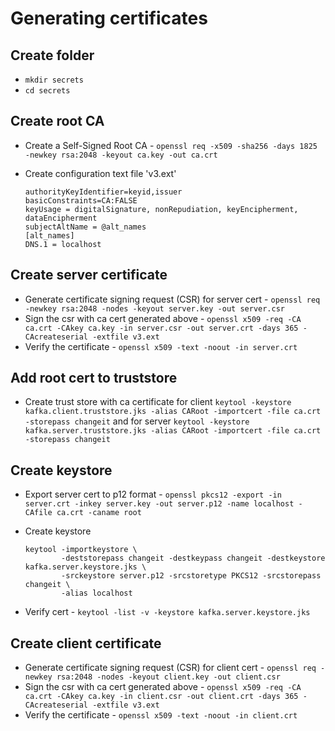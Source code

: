 # Generating certificates
## Create folder
* `mkdir secrets`
* `cd secrets`
## Create root CA
* Create a Self-Signed Root CA - `openssl req -x509 -sha256 -days 1825 -newkey rsa:2048 -keyout ca.key -out ca.crt`
* Create configuration text file 'v3.ext'
  
    ```
    authorityKeyIdentifier=keyid,issuer
    basicConstraints=CA:FALSE
    keyUsage = digitalSignature, nonRepudiation, keyEncipherment, dataEncipherment
    subjectAltName = @alt_names
    [alt_names]
    DNS.1 = localhost
    ```
## Create server certificate
* Generate certificate signing request (CSR) for server cert - `openssl req -newkey rsa:2048 -nodes -keyout server.key -out server.csr`
* Sign the csr with ca cert generated above - `openssl x509 -req -CA ca.crt -CAkey ca.key -in server.csr -out server.crt -days 365 -CAcreateserial -extfile v3.ext`
* Verify the certificate - `openssl x509 -text -noout -in server.crt`

## Add root cert to truststore
* Create trust store with ca certificate for client `keytool -keystore kafka.client.truststore.jks -alias CARoot -importcert -file ca.crt -storepass changeit` and for server `keytool -keystore kafka.server.truststore.jks -alias CARoot -importcert -file ca.crt -storepass changeit`
  
## Create keystore

* Export server cert to p12 format - `openssl pkcs12 -export -in server.crt -inkey server.key -out server.p12 -name localhost -CAfile ca.crt -caname root`

* Create keystore
    ```
    keytool -importkeystore \
            -deststorepass changeit -destkeypass changeit -destkeystore kafka.server.keystore.jks \
            -srckeystore server.p12 -srcstoretype PKCS12 -srcstorepass changeit \
            -alias localhost
    ```
* Verify cert - `keytool -list -v -keystore kafka.server.keystore.jks`

## Create client certificate
* Generate certificate signing request (CSR) for client cert - `openssl req -newkey rsa:2048 -nodes -keyout client.key -out client.csr`
* Sign the csr with ca cert generated above - `openssl x509 -req -CA ca.crt -CAkey ca.key -in client.csr -out client.crt -days 365 -CAcreateserial -extfile v3.ext`
* Verify the certificate - `openssl x509 -text -noout -in client.crt`